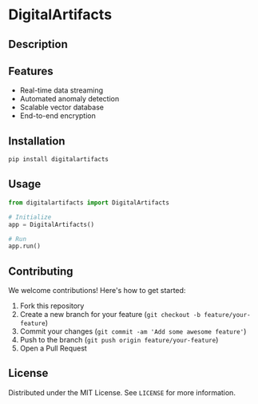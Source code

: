 # DigitalArtifacts

## Description



## Features

- Real-time data streaming
- Automated anomaly detection
- Scalable vector database
- End-to-end encryption
## Installation

```bash
pip install digitalartifacts
```

## Usage

```python
from digitalartifacts import DigitalArtifacts

# Initialize
app = DigitalArtifacts()

# Run
app.run()
```

## Contributing

We welcome contributions! Here's how to get started:

1. Fork this repository
2. Create a new branch for your feature (`git checkout -b feature/your-feature`)
3. Commit your changes (`git commit -am 'Add some awesome feature'`)
4. Push to the branch (`git push origin feature/your-feature`)
5. Open a Pull Request

## License

Distributed under the MIT License. See `LICENSE` for more information.

